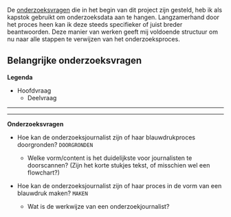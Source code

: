 

De [onderzoeksvragen](https://app.gitbook.com/@jorik/s/project-blauwdruk/onderzoeksvragen) die in het begin van dit project zijn gesteld, heb ik als kapstok gebruikt om onderzoeksdata aan te hangen. Langzamerhand door het proces heen kan ik deze steeds specifieker of juist breder beantwoorden. Deze manier van werken geeft mij voldoende structuur om nu naar alle stappen te verwijzen van het onderzoeksproces.


## Belangrijke onderzoeksvragen

__Legenda__
* Hoofdvraag
  * Deelvraag

----

----

__Onderzoeksvragen__
* Hoe kan de onderzoeksjournalist zijn of haar blauwdrukproces doorgronden? `DOORGRONDEN`
  * Welke vorm/content is het duidelijkste voor journalisten te doorscannen? (Zijn het korte stukjes tekst, of misschien wel een flowchart?)

* Hoe kan de onderzoeksjournalist zijn of haar proces in de vorm van een blauwdruk maken? `MAKEN`
  * Wat is de werkwijze van een onderzoekjournalist?